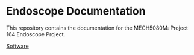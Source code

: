 # Endoscope Documentation

This repository contains the documentation for the MECH5080M: Project 164 Endoscope Project.

[Software](software.md)
